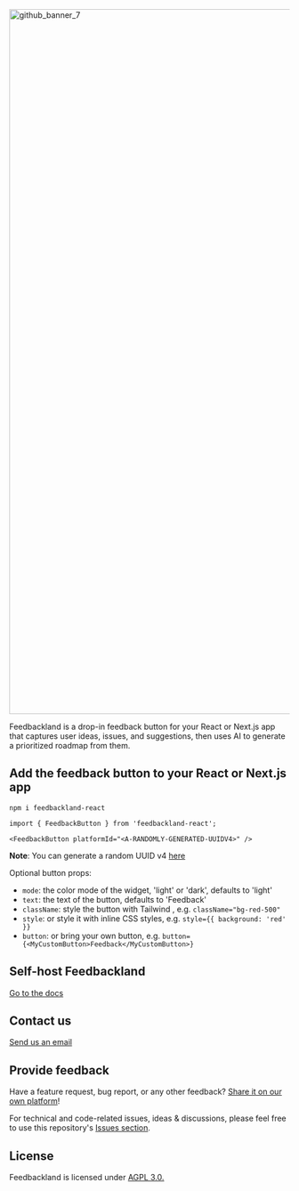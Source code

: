 
<img width="2421" height="1267" alt="github_banner_7" src="https://github.com/user-attachments/assets/d8c2a31d-f184-4516-b5b0-36a47ca14c0b" />

Feedbackland is a drop-in feedback button for your React or Next.js app that captures user ideas, issues, and suggestions, then uses AI to generate a prioritized roadmap from them.

## Add the feedback button to your React or Next.js app
```
npm i feedbackland-react
```
```
import { FeedbackButton } from 'feedbackland-react';
```
```tsx
<FeedbackButton platformId="<A-RANDOMLY-GENERATED-UUIDV4>" />
```
**Note**: You can generate a random UUID v4 [here](https://www.uuidtools.com/v4)

Optional button props:
- `mode`: the color mode of the widget, 'light' or 'dark', defaults to 'light'
- `text`:  the text of the button, defaults to 'Feedback'
- `className`: style the button with Tailwind , e.g. `className="bg-red-500"`
- `style`: or style it with inline CSS styles, e.g. `style={{ background: 'red' }}`
- `button`: or bring your own button, e.g. `button={<MyCustomButton>Feedback</MyCustomButton>}`

## Self-host Feedbackland

[Go to the docs](https://github.com/feedbackland/feedbackland/blob/main/SELFHOSTING.md)

## Contact us

[Send us an email](mailto:hello@feedbackland.com)

## Provide feedback

Have a feature request, bug report, or any other feedback? [Share it on our own platform](https://dogfood.feedbackland.com)!

For technical and code-related issues, ideas & discussions, please feel free to use this repository's [Issues section](https://github.com/feedbackland/feedbackland/issues).

## License

Feedbackland is licensed under [AGPL 3.0.](https://github.com/feedbackland/feedbackland?tab=AGPL-3.0-1-ov-file)
